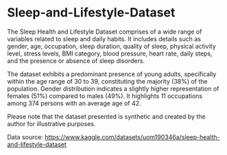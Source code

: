 # Sleep-and-Lifestyle-Dataset
The Sleep Health and Lifestyle Dataset comprises of a wide range of variables related to sleep and daily habits. It includes details such as gender, age, occupation, sleep duration, quality of sleep, physical activity level, stress levels, BMI category, blood pressure, heart rate, daily steps, and the presence or absence of sleep disorders. 

The dataset exhibits a predominant presence of young adults, specifically within the age range of 30 to 39, constituting the majority (38%) of the population. Gender distribution indicates a slightly higher representation of females (51%) compared to males (49%). It highlights 11 occupations among 374 persons with an average age of 42. 

Please note that the dataset presented is synthetic and created by the author for illustrative purposes. 

Data source:  https://www.kaggle.com/datasets/uom190346a/sleep-health-and-lifestyle-dataset
